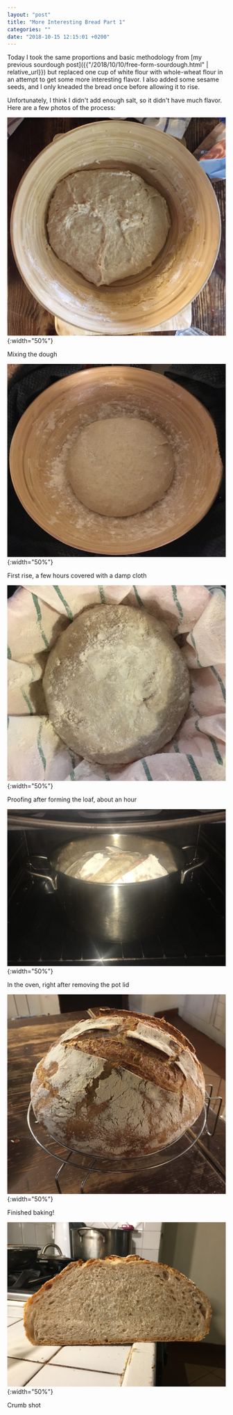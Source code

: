 ```yaml
---
layout: "post"
title: "More Interesting Bread Part 1"
categories: ""
date: "2018-10-15 12:15:01 +0200"
---
```


Today I took the same proportions and basic methodology from [my previous sourdough post]({{"/2018/10/10/free-form-sourdough.html" | relative_url}}) but replaced one cup of white flour with whole-wheat flour in an attempt to get some more interesting flavor. I also added some sesame seeds, and I only kneaded the bread once before allowing it to rise.

Unfortunately, I think I didn't add enough salt, so it didn't have much flavor. Here are a few photos of the process:

![](/assets/img/2018-10-15/IMG_3515.jpeg){:width="50%"}

Mixing the dough

![](/assets/img/2018-10-15/IMG_3516.jpeg){:width="50%"}

First rise, a few hours covered with a damp cloth

![](/assets/img/2018-10-15/IMG_3522.jpeg){:width="50%"}

Proofing after forming the loaf, about an hour

![](/assets/img/2018-10-15/IMG_3523.jpeg){:width="50%"}

In the oven, right after removing the pot lid

![](/assets/img/2018-10-15/IMG_3524.jpeg){:width="50%"}

Finished baking!

![](/assets/img/2018-10-15/IMG_3526.jpeg){:width="50%"}

Crumb shot
